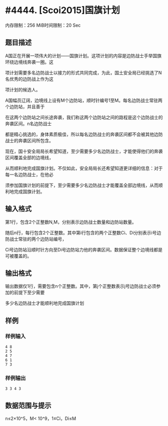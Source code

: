 # #4444. [Scoi2015]国旗计划

内存限制：256 MiB时间限制：20 Sec

## 题目描述

A国正在开展一项伟大的计划&mdash;&mdash;国旗计划。这项计划的内容是边防战士手举国旗环绕边境线奔袭一圈。这

项计划需要多名边防战士以接力的形式共同完成，为此，国土安全局已经挑选了N名优秀的边防战上作为这

项计划的候选人。

A国幅员辽阔，边境线上设有M个边防站，顺时针编号1至M。每名边防战士常驻两个边防站，并且善于

在这两个边防站之间长途奔袭，我们称这两个边防站之间的路程是这个边防战士的奔袭区间。n名边防战士

都是精心挑选的，身体素质极佳，所以每名边防战士的奔袭区间都不会被其他边防战士的奔袭区间所包含。

现在，国十安全局局长希望知道，至少需要多少名边防战士，才能使得他们的奔袭区间覆盖全部的边境线，

从而顺利地完成国旗计划。不仅如此，安全局局长还希望知道更详细的信息：对于每一名边防战士，在他必

须参加国旗计划的前提下，至少需要多少名边防战士才能覆盖全部边境线，从而顺利地完成国旗计划。

## 输入格式

第1行，包含2个正整数N,M，分别表示边防战士数量和边防站数量。

随后n行，每行包含2个正整数。其中第i行包含的两个正整数Ci、Di分别表示i号边防战士常驻的两个边防站编号，

Ci号边防站沿顺时针方向至Di号边防站力他的奔袭区间。数据保证整个边境线都是可被覆盖的。

## 输出格式

输出数据仅1行，需要包含n个正整数。其中，第j个正整数表示j号边防战士必须参加的前提下至少需要

多少名边防战士才能顺利地完成国旗计划

## 样例

### 样例输入

    
    4 8       
    2 5         
    4 7         
    6 1          
    7 3
    

### 样例输出

    
    3 3 4 3
    

## 数据范围与提示

 n&le;2&times;10^5，M< 10^9，1&le;Ci，Di&le;M
